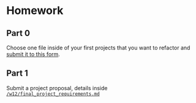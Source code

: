 # Homework

## Part 0

Choose one file inside of your first projects that you want to refactor and [submit it to this form](https://docs.google.com/forms/d/1mZAsRQ38-g1eNP1qd1CMKu4rw699lJgW8blRnbHOWeA/viewform).

## Part 1

Submit a project proposal, details inside [```/w12/final_project_requirements.md```](https://github.com/ga-students/WDI_NYC_Hash_Work/blob/master/w12/final_project_requirements.md)